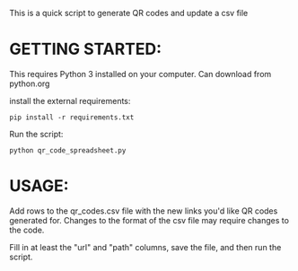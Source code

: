 This is a quick script to generate QR codes and update a csv file

GETTING STARTED:
======

This requires Python 3 installed on your computer. Can download from python.org

install the external requirements:

    pip install -r requirements.txt

Run the script:

    python qr_code_spreadsheet.py


USAGE:
=====

Add rows to the qr_codes.csv file with the new links you'd like QR codes generated for.  Changes to the format of the csv file may require changes to the code.

Fill in at least the "url" and "path" columns, save the file, and then run the script.


